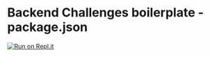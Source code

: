 # Backend Challenges boilerplate - package.json
[![Run on Repl.it](https://repl.it/badge/github/przbas/fCCBackEnd)](https://repl.it/github/przbas/fCCBackEnd)
